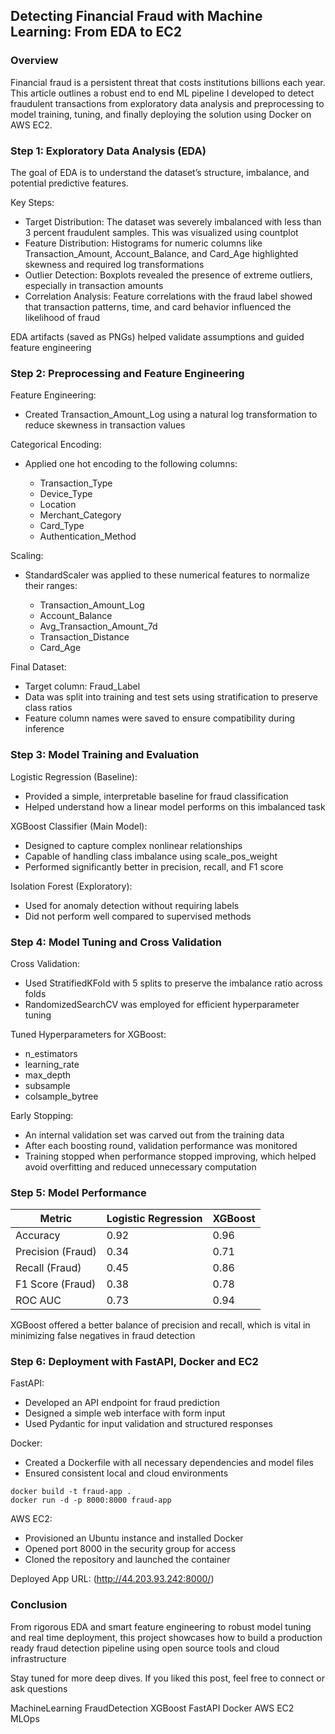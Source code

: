 ## Detecting Financial Fraud with Machine Learning: From EDA to EC2

### Overview

Financial fraud is a persistent threat that costs institutions billions each year. This article outlines a robust end to end ML pipeline I developed to detect fraudulent transactions from exploratory data analysis and preprocessing to model training, tuning, and finally deploying the solution using Docker on AWS EC2.

### Step 1: Exploratory Data Analysis (EDA)

The goal of EDA is to understand the dataset’s structure, imbalance, and potential predictive features.

Key Steps:

* Target Distribution: The dataset was severely imbalanced with less than 3 percent fraudulent samples. This was visualized using countplot
* Feature Distribution: Histograms for numeric columns like Transaction\_Amount, Account\_Balance, and Card\_Age highlighted skewness and required log transformations
* Outlier Detection: Boxplots revealed the presence of extreme outliers, especially in transaction amounts
* Correlation Analysis: Feature correlations with the fraud label showed that transaction patterns, time, and card behavior influenced the likelihood of fraud

EDA artifacts (saved as PNGs) helped validate assumptions and guided feature engineering

### Step 2: Preprocessing and Feature Engineering

Feature Engineering:

* Created Transaction\_Amount\_Log using a natural log transformation to reduce skewness in transaction values

Categorical Encoding:

* Applied one hot encoding to the following columns:

  * Transaction\_Type
  * Device\_Type
  * Location
  * Merchant\_Category
  * Card\_Type
  * Authentication\_Method

Scaling:

* StandardScaler was applied to these numerical features to normalize their ranges:

  * Transaction\_Amount\_Log
  * Account\_Balance
  * Avg\_Transaction\_Amount\_7d
  * Transaction\_Distance
  * Card\_Age

Final Dataset:

* Target column: Fraud\_Label
* Data was split into training and test sets using stratification to preserve class ratios
* Feature column names were saved to ensure compatibility during inference

### Step 3: Model Training and Evaluation

Logistic Regression (Baseline):

* Provided a simple, interpretable baseline for fraud classification
* Helped understand how a linear model performs on this imbalanced task

XGBoost Classifier (Main Model):

* Designed to capture complex nonlinear relationships
* Capable of handling class imbalance using scale\_pos\_weight
* Performed significantly better in precision, recall, and F1 score

Isolation Forest (Exploratory):

* Used for anomaly detection without requiring labels
* Did not perform well compared to supervised methods

### Step 4: Model Tuning and Cross Validation

Cross Validation:

* Used StratifiedKFold with 5 splits to preserve the imbalance ratio across folds
* RandomizedSearchCV was employed for efficient hyperparameter tuning

Tuned Hyperparameters for XGBoost:

* n\_estimators
* learning\_rate
* max\_depth
* subsample
* colsample\_bytree

Early Stopping:

* An internal validation set was carved out from the training data
* After each boosting round, validation performance was monitored
* Training stopped when performance stopped improving, which helped avoid overfitting and reduced unnecessary computation

### Step 5: Model Performance

| Metric            | Logistic Regression | XGBoost |
| ----------------- | ------------------- | ------- |
| Accuracy          | 0.92                | 0.96    |
| Precision (Fraud) | 0.34                | 0.71    |
| Recall (Fraud)    | 0.45                | 0.86    |
| F1 Score (Fraud)  | 0.38                | 0.78    |
| ROC AUC           | 0.73                | 0.94    |

XGBoost offered a better balance of precision and recall, which is vital in minimizing false negatives in fraud detection

### Step 6: Deployment with FastAPI, Docker and EC2

FastAPI:

* Developed an API endpoint for fraud prediction
* Designed a simple web interface with form input
* Used Pydantic for input validation and structured responses

Docker:

* Created a Dockerfile with all necessary dependencies and model files
* Ensured consistent local and cloud environments

```
docker build -t fraud-app .
docker run -d -p 8000:8000 fraud-app
```

AWS EC2:

* Provisioned an Ubuntu instance and installed Docker
* Opened port 8000 in the security group for access
* Cloned the repository and launched the container

Deployed App URL: (http://44.203.93.242:8000/)

### Conclusion

From rigorous EDA and smart feature engineering to robust model tuning and real time deployment, this project showcases how to build a production ready fraud detection pipeline using open source tools and cloud infrastructure

Stay tuned for more deep dives. If you liked this post, feel free to connect or ask questions

MachineLearning FraudDetection XGBoost FastAPI Docker AWS EC2 MLOps

